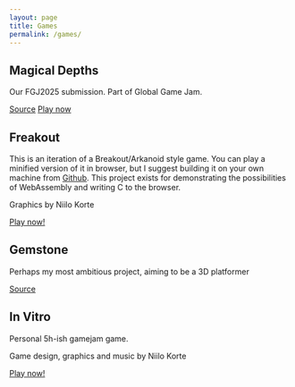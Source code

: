 ```yaml
---
layout: page
title: Games 
permalink: /games/
---
```






## Magical Depths

Our FGJ2025 submission. Part of Global Game Jam.

[Source](https://github.com/eikrt/FGJ2025)
[Play now](https://eikrt.itch.io/magical-depths)


## Freakout

This is an iteration of a Breakout/Arkanoid style game. You can play a minified version of it in browser, but I suggest building it on your own machine from [Github](https://www.github.com/eikrt/freakout). This project exists for demonstrating the possibilities of WebAssembly and writing C to the browser.

Graphics by Niilo Korte

[Play now!](/freakout/)

## Gemstone

Perhaps my most ambitious project, aiming to be a 3D platformer

[Source](https://github.com/eikrt/gemstone)

## In Vitro 

Personal 5h-ish gamejam game.

Game design, graphics and music by Niilo Korte

[Play now!](https://eikrt.itch.io/in-vitro/)
